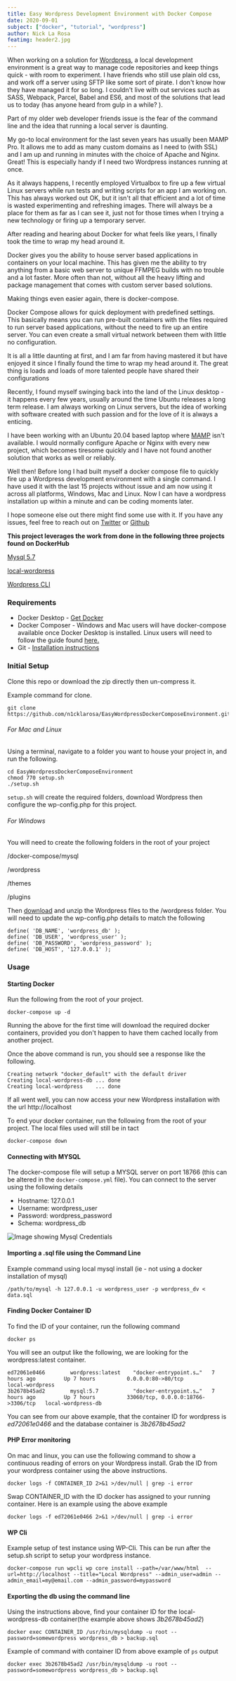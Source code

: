 ```yaml
---
title: Easy Wordpress Development Environment with Docker Compose
date: 2020-09-01
subject: ["docker", "tutorial", "wordpress"]
author: Nick La Rosa
featimg: header2.jpg
---
```


When working on a solution for [Wordpress](https://wordpress.org/), a local development environment is a great way to manage code repositories and keep things quick - with room to experiment. I have friends who still use plain old css, and work off a server using SFTP like some sort of pirate. I don't know how they have managed it for so long. I couldn't live with out services such as SASS, Webpack, Parcel, Babel and ES6, and most of the solutions that lead us to today (has anyone heard from gulp in a while? ).

Part of my older web developer friends issue is the fear of the command line and the idea that running a local server is daunting.

My go-to local environment for the last seven years has usually been MAMP Pro. It allows me to add as many custom domains as I need to (with SSL) and I am up and running in minutes with the choice of Apache and Nginx. Great! This is especially handy if I need two Wordpress instances running at once.

As it always happens, I recently employed Virtualbox to fire up a few virtual Linux servers while run tests and writing scripts for an app I am working on.  This has always worked out OK, but it isn't all that efficient and a lot of time is wasted experimenting and refreshing images. There will always be a place for them as far as I can see it, just not for those times when I trying a new technology or firing up a temporary server.

After reading and hearing about Docker for what feels like years, I finally took the time to wrap my head around it.

Docker gives you the ability to house server based applications in containers on your local machine. This has given me the ability to try anything from a basic web server to unique FFMPEG builds with no trouble and a lot faster. More often than not, without all the heavy lifting and package management that comes with custom server based solutions.

Making things even easier again, there is docker-compose.

Docker Compose allows for quick deployment with predefined settings. This basically means you can run pre-built containers with the files required to run server based applications, without the need to fire up an entire server. You can even create a small virtual network between them with little no configuration. 

It is all a little daunting at first, and I am far from having mastered it but have enjoyed it since I finally found the time to wrap my head around it. The great thing is loads and loads of more talented people have shared their configurations 

Recently, I found myself swinging back into the land of the Linux desktop - it happens every few years, usually around the time Ubuntu releases a long term release. I am always working on Linux servers, but the idea of working with software created with such passion and for the love of it is always a enticing.

I have been working with an Ubuntu 20.04 based laptop where [MAMP](https://www.mamp.info/en/windows/) isn't available. I would normally configure Apache or Nginx with every new project, which becomes tiresome quickly and I have not found another solution that works as well or reliably. 

Well then! Before long I had built myself a docker compose file to quickly fire up a Wordpress development environment with a single command. I have used it with the last 15 projects without issue and am now using it across all platforms, Windows, Mac and Linux. Now I can have a wordpress installation up within a minute and can be coding moments later. 

I hope someone else out there might find some use with it. If you have any issues, feel free to reach out on [Twitter](https://twitter.com/nick_la_rosa) or [Github](https://github.com/n1cklarosa)

**This project leverages the work from done in the following three projects found on DockerHub**

[Mysql 5.7](https://hub.docker.com/r/ymnoor21/mysql5.7/)

[local-wordpress](https://hub.docker.com/r/alfiemx/local-wordpress)

[Wordpress CLI](https://hub.docker.com/_/wordpress)

### Requirements

- Docker Desktop - <a href="https://docs.docker.com/get-docker/" target="_blank">Get Docker</a> 
- Docker Composer - Windows and Mac users will have docker-compose available once Docker Desktop is installed. Linux users will need to follow the guide found <a href="https://docs.docker.com/compose/install/" target="_blank">here.</a> 
- Git - <a href="https://www.atlassian.com/git/tutorials/install-git">Installation instructions</a>

### Initial Setup

Clone this repo or download the zip directly then un-compress it.

Example command for clone.

```
git clone https://github.com/n1cklarosa/EasyWordpressDockerComposeEnvironment.git
```

###### For Mac and Linux

Using a terminal, navigate to a folder you want to house your project in, and run the following.

```git clone https://github.com/n1cklarosa/EasyWordpressDockerComposeEnvironment.git
cd EasyWordpressDockerComposeEnvironment
chmod 770 setup.sh
./setup.sh
```

`setup.sh` will create the required folders, download Wordpress then configure the wp-config.php for this project.

###### For Windows

You will need to create the following folders in the root of your project

/docker-compose/mysql

/wordpress

/themes

/plugins

Then [download](https://en-au.wordpress.org/latest-en_AU.zip) and unzip the Wordpress files to the /wordpress folder. You will need to update the wp-config.php details to match the following

```
define( 'DB_NAME', 'wordpress_db' );
define( 'DB_USER', 'wordpress_user' );
define( 'DB_PASSWORD', 'wordpress_password' );
define( 'DB_HOST', '127.0.0.1' );
```

### Usage

#### Starting Docker 

Run the following from the root of your project.

```
docker-compose up -d
```

Running the above for the first time will download the required docker containers, provided you don't happen to have them cached locally from another project. 

Once the above command is run, you should see a response like the following. 

```
Creating network "docker_default" with the default driver
Creating local-wordpress-db ... done
Creating local-wordpress    ... done
```

If all went well, you can now access your new Wordpress installation with the url http://localhost

To end your docker container, run the following from the root of your project. The local files used will still be in tact

```
docker-compose down
```

#### Connecting with MYSQL

The docker-compose file will setup a MYSQL server on port 18766 (this can be altered in the `docker-compose.yml` file). You can connect to the server using the following details

- Hostname: 127.0.0.1
- Username: wordpress_user
- Password: wordpress_password
- Schema: wordpress_db

![Image showing Mysql Credentials](mysql-config.jpg)



#### Importing a .sql file using the Command Line

Example command using local mysql install (ie - not using a docker installation of mysql)

```/path/to/mysql -h 127.0.0.1 -u wordpress_user -p wordpress_dv < data.sql```

#### Finding Docker Container ID

To find the ID of your container, run the following command

```
docker ps
```

You will see an output like the following, we are looking for the wordpress:latest container. 

```
ed72061e0466        wordpress:latest    "docker-entrypoint.s…"   7 hours ago         Up 7 hours          0.0.0.0:80->80/tcp                   local-wordpress
3b2678b45ad2        mysql:5.7           "docker-entrypoint.s…"   7 hours ago         Up 7 hours          33060/tcp, 0.0.0.0:18766->3306/tcp   local-wordpress-db
```

You can see from our above example, that the container ID for wordpress is *ed72061e0466* and the database container is *3b2678b45ad2*

#### PHP Error monitoring

On mac and linux, you can use the following command to show a continuous reading of errors on your Wordpress install. Grab the ID from your wordpress container using the above instructions.

```
docker logs -f CONTAINER_ID 2>&1 >/dev/null | grep -i error
```

Swap CONTAINER_ID with the ID docker has assigned to your running container. Here is an example using the above example

```
docker logs -f ed72061e0466 2>&1 >/dev/null | grep -i error
```

#### WP Cli

Example setup of test instance using WP-Cli. This can be run after the setup.sh script to setup your wordpress instance.

```
docker-compose run wpcli wp core install --path=/var/www/html  --url=http://localhost --title="Local Wordpress" --admin_user=admin --admin_email=my@email.com --admin_password=mypassword 
```

#### Exporting the db using the command line

Using the instructions above, find your container ID for the local-wordpress-db  container(the example above shows *3b2678b45ad2*)

```
docker exec CONTAINER_ID /usr/bin/mysqldump -u root --password=somewordpress wordpress_db > backup.sql
```

Example of command with container ID from above example of `ps` output

```
docker exec 3b2678b45ad2 /usr/bin/mysqldump -u root --password=somewordpress wordpress_db > backup.sql
```